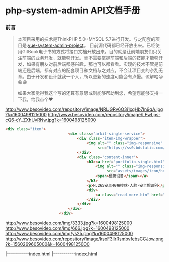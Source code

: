 # php-system-admin API文档手册

### 前言

> 本项目采用的技术是ThinkPHP 5.0+MYSQL 5.7进行开发。与之配套的项目是:[vue-system-admin-project](https://github.com/FTLLOVE/vue-system-admin-project)。
> 目前源代码都已经开放出来。已经使用GitBook电子书的方式将接口文档开放出来。目的就是让前端朋友们只关注前端的业务开发，就能够开发。而不需要掌握前端和后端的技能才能够开发，如果有朋友对前后端都感兴趣，那也可以都看看。实现的技术不管是前端还是后端，都有对应的配套项目和文档与之对应，不会让项目变的杂乱无章。由于开发和设计就我一个人，所以更新的速度可能会有点慢。谅解哈😀😀😀
>
> 如果大家觉得我这个写的还算有意思或则能够帮助到您，希望您能够支持一下我，给我点个❤️
>

http://www.besovideo.com/repository/image/NRlJGRv6Q3i1xgHb7ln9qA.jpg?k=1600498125000
http://www.besovideo.com/repository/image/LFwLps-cQ6-cY_ZXhUvRNw.jpg?k=1600498125000

```html
<div class="item">
                            <div class="arkit-single-service">
                                <div class="item-img-wrapper">
                                    <img alt="" class="img-responsive"
                                         src="https://ss0.bdstatic.com/70cFuHSh_Q1YnxGkpoWK1HF6hhy/it/u=4081319221,367193479&fm=15&gp=0.jpg">
                                </div>
                                <div class="content-inner">
                                    <h3><a href="portfolio-single.html">
                                        <img alt="" class="img-responsive home-icon"
                                             src="assets/images/icon/home-new.svg">
                                        <span>便携设备</span></a>
                                    </h3>
                                    <p>H.265安卓4G布控球-人脸-安全帽识别</p>
                                    <div>
                                        <a class="read-more-btn" href="portfolio-single.html">查看详情</a>
                                    </div>
                                </div>
                            </div>
                        </div>
```

http://www.besovideo.com/img/3333.jpg?k=1600498125000
http://www.besovideo.com/img/666.jpg?k=1600498125000
http://www.besovideo.com/img/ys25.png?k=1600498125000
http://www.besovideo.com/repository/image/ksoF3lIrRsmbvfebsCCJow.png?k=1560269605000&k=1600498125000

|-----------index.html
|-----------index.html



